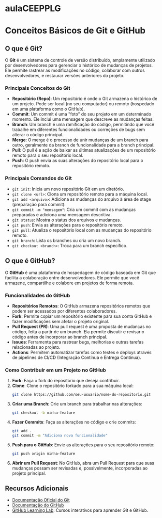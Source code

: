 # aulaCEEPPLG

# Conceitos Básicos de Git e GitHub

## O que é Git?

O **Git** é um sistema de controle de versão distribuído, amplamente utilizado por desenvolvedores para gerenciar o histórico de mudanças de projetos. Ele permite rastrear as modificações no código, colaborar com outros desenvolvedores, e restaurar versões anteriores do projeto.

### Principais Conceitos do Git

- **Repositório (Repo)**: Um repositório é onde o Git armazena o histórico de um projeto. Pode ser local (no seu computador) ou remoto (hospedado em uma plataforma como o GitHub).
- **Commit**: Um commit é uma "foto" do seu projeto em um determinado momento. Ele inclui uma mensagem que descreve as mudanças feitas.
- **Branch**: Um branch é uma ramificação do código, permitindo que você trabalhe em diferentes funcionalidades ou correções de bugs sem alterar o código principal.
- **Merge**: O merge é o processo de unir mudanças de um branch para outro, geralmente da branch de funcionalidade para a branch principal.
- **Pull**: O pull é a ação de baixar as últimas atualizações de um repositório remoto para o seu repositório local.
- **Push**: O push envia as suas alterações do repositório local para o repositório remoto.

### Principais Comandos do Git

- `git init`: Inicia um novo repositório Git em um diretório.
- `git clone <url>`: Clona um repositório remoto para a máquina local.
- `git add <arquivo>`: Adiciona as mudanças do arquivo à área de stage (preparação para commit).
- `git commit -m "mensagem"`: Cria um commit com as mudanças preparadas e adiciona uma mensagem descritiva.
- `git status`: Mostra o status dos arquivos e mudanças.
- `git push`: Envia as alterações para o repositório remoto.
- `git pull`: Atualiza o repositório local com as mudanças do repositório remoto.
- `git branch`: Lista os branches ou cria um novo branch.
- `git checkout <branch>`: Troca para um branch específico.

## O que é GitHub?

O **GitHub** é uma plataforma de hospedagem de código baseada em Git que facilita a colaboração entre desenvolvedores. Ele permite que você armazene, compartilhe e colabore em projetos de forma remota.

### Funcionalidades do GitHub

- **Repositórios Remotos**: O GitHub armazena repositórios remotos que podem ser acessados por diferentes colaboradores.
- **Fork**: Permite copiar um repositório existente para sua conta GitHub e fazer modificações sem afetar o projeto original.
- **Pull Request (PR)**: Uma pull request é uma proposta de mudanças no código, feita a partir de um branch. Ela permite discutir e revisar o código antes de incorporar ao branch principal.
- **Issues**: Ferramenta para rastrear bugs, melhorias e outras tarefas relacionadas ao projeto.
- **Actions**: Permitem automatizar tarefas como testes e deploys através de pipelines de CI/CD (Integração Contínua e Entrega Contínua).

### Como Contribuir em um Projeto no GitHub

1. **Fork**: Faça o fork do repositório que deseja contribuir.
2. **Clone**: Clone o repositório forkado para a sua máquina local:
    ```bash
    git clone https://github.com/seu-usuario/nome-do-repositorio.git
    ```
3. **Criar uma Branch**: Crie um branch para trabalhar nas alterações:
    ```bash
    git checkout -b minha-feature
    ```
4. **Fazer Commits**: Faça as alterações no código e crie commits:
    ```bash
    git add .
    git commit -m "Adiciona nova funcionalidade"
    ```
5. **Push para o GitHub**: Envie as alterações para o seu repositório remoto:
    ```bash
    git push origin minha-feature
    ```
6. **Abrir um Pull Request**: No GitHub, abra um Pull Request para que suas mudanças possam ser revisadas e, possivelmente, incorporadas ao projeto principal.

## Recursos Adicionais

- [Documentação Oficial do Git](https://git-scm.com/doc)
- [Documentação do GitHub](https://docs.github.com/)
- [GitHub Learning Lab](https://lab.github.com/): Cursos interativos para aprender Git e GitHub.

